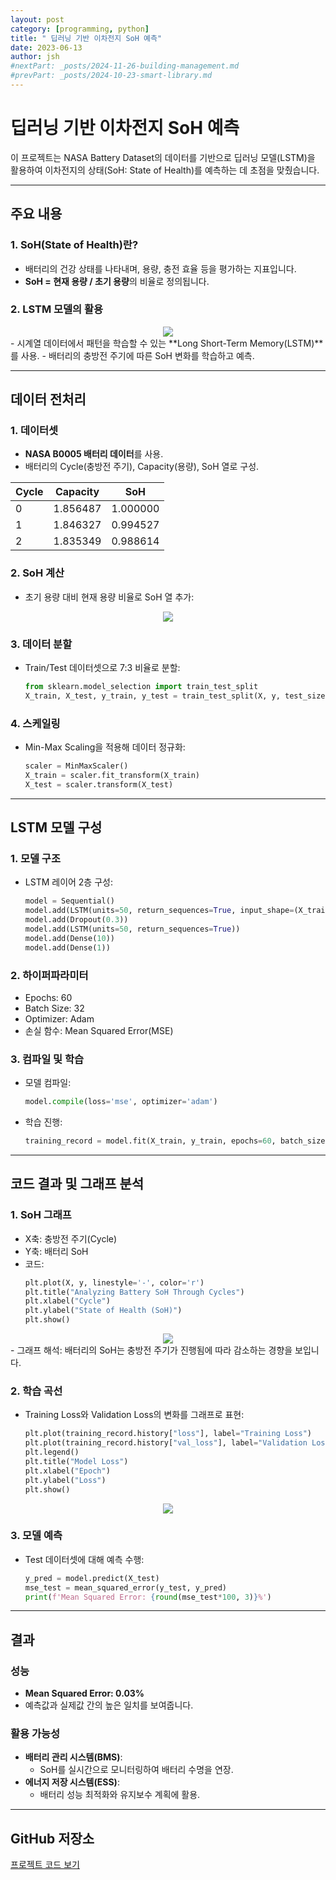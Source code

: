 ```yaml
---
layout: post
category: [programming, python]
title: " 딥러닝 기반 이차전지 SoH 예측"
date: 2023-06-13
author: jsh
#nextPart: _posts/2024-11-26-building-management.md
#prevPart: _posts/2024-10-23-smart-library.md
---
```


# 딥러닝 기반 이차전지 SoH 예측

이 프로젝트는 NASA Battery Dataset의 데이터를 기반으로 딥러닝 모델(LSTM)을 활용하여 이차전지의 상태(SoH: State of Health)를 예측하는 데 초점을 맞췄습니다.

---

## 주요 내용

### 1. **SoH(State of Health)란?**
- 배터리의 건강 상태를 나타내며, 용량, 충전 효율 등을 평가하는 지표입니다.
- **SoH = 현재 용량 / 초기 용량**의 비율로 정의됩니다.

### 2. **LSTM 모델의 활용**
<div style="text-align: center;">
<a href="/assets/img/posts/soh1.jpg" data-lity>
  <img src="/assets/img/posts/soh1.jpg" style="width: auto; max-height: 500px;" />
</a>
</div>
- 시계열 데이터에서 패턴을 학습할 수 있는 **Long Short-Term Memory(LSTM)**를 사용.
- 배터리의 충방전 주기에 따른 SoH 변화를 학습하고 예측.

---

## 데이터 전처리

### 1. **데이터셋**
- **NASA B0005 배터리 데이터**를 사용.
- 배터리의 Cycle(충방전 주기), Capacity(용량), SoH 열로 구성.

| Cycle | Capacity   | SoH       |
|-------|------------|-----------|
| 0     | 1.856487   | 1.000000  |
| 1     | 1.846327   | 0.994527  |
| 2     | 1.835349   | 0.988614  |

### 2. **SoH 계산**
- 초기 용량 대비 현재 용량 비율로 SoH 열 추가:
 <div style="text-align: center;">
<a href="/assets/img/posts/soh2.png" data-lity>
  <img src="/assets/img/posts/soh2.png" style="width: auto; max-height: 500px;" />
</a>
</div>

### 3. **데이터 분할**
- Train/Test 데이터셋으로 7:3 비율로 분할:
  ```python
  from sklearn.model_selection import train_test_split
  X_train, X_test, y_train, y_test = train_test_split(X, y, test_size=0.3, random_state=7)
  ```

### 4. **스케일링**
- Min-Max Scaling을 적용해 데이터 정규화:
  ```python
  scaler = MinMaxScaler()
  X_train = scaler.fit_transform(X_train)
  X_test = scaler.transform(X_test)
  ```

---

## LSTM 모델 구성

### 1. **모델 구조**
- LSTM 레이어 2층 구성:
  ```python
  model = Sequential()
  model.add(LSTM(units=50, return_sequences=True, input_shape=(X_train.shape[1], X_train.shape[2])))
  model.add(Dropout(0.3))
  model.add(LSTM(units=50, return_sequences=True))
  model.add(Dense(10))
  model.add(Dense(1))
  ```

### 2. **하이퍼파라미터**
- Epochs: 60
- Batch Size: 32
- Optimizer: Adam
- 손실 함수: Mean Squared Error(MSE)

### 3. **컴파일 및 학습**
- 모델 컴파일:
  ```python
  model.compile(loss='mse', optimizer='adam')
  ```
- 학습 진행:
  ```python
  training_record = model.fit(X_train, y_train, epochs=60, batch_size=32, validation_data=(X_train, y_train), shuffle=True)
  ```

---

## 코드 결과 및 그래프 분석

### 1. **SoH 그래프**
- X축: 충방전 주기(Cycle)
- Y축: 배터리 SoH
- 코드:
  ```python
  plt.plot(X, y, linestyle='-', color='r')
  plt.title("Analyzing Battery SoH Through Cycles")
  plt.xlabel("Cycle")
  plt.ylabel("State of Health (SoH)")
  plt.show()
  ```
<div style="text-align: center;">
<a href="/assets/img/posts/soh3.png" data-lity>
  <img src="/assets/img/posts/soh3.png" style="width: auto; max-height: 500px;" />
</a>
</div>
- 그래프 해석: 배터리의 SoH는 충방전 주기가 진행됨에 따라 감소하는 경향을 보입니다.

### 2. **학습 곡선**
- Training Loss와 Validation Loss의 변화를 그래프로 표현:
  ```python
  plt.plot(training_record.history["loss"], label="Training Loss")
  plt.plot(training_record.history["val_loss"], label="Validation Loss")
  plt.legend()
  plt.title("Model Loss")
  plt.xlabel("Epoch")
  plt.ylabel("Loss")
  plt.show()
  ```
<div style="text-align: center;">
<a href="/assets/img/posts/soh4.png" data-lity>
  <img src="/assets/img/posts/soh4.png" style="width: auto; max-height: 500px;" />
</a>
</div>

### 3. **모델 예측**
- Test 데이터셋에 대해 예측 수행:
  ```python
  y_pred = model.predict(X_test)
  mse_test = mean_squared_error(y_test, y_pred)
  print(f'Mean Squared Error: {round(mse_test*100, 3)}%')
  ```

---

## 결과

### 성능
- **Mean Squared Error: 0.03%**  
- 예측값과 실제값 간의 높은 일치를 보여줍니다.

### 활용 가능성
- **배터리 관리 시스템(BMS)**:
  - SoH를 실시간으로 모니터링하여 배터리 수명을 연장.
- **에너지 저장 시스템(ESS)**:
  - 배터리 성능 최적화와 유지보수 계획에 활용.

---

## GitHub 저장소

[프로젝트 코드 보기](https://github.com/radon99/radon99.github.io/tree/main/SoHEstimation)



